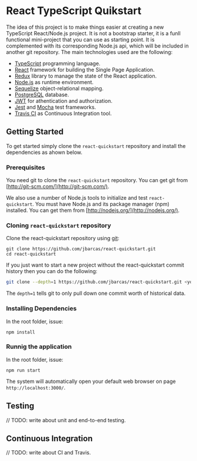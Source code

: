 # React TypeScript Quikstart

The idea of this project is to make things easier at creating a new TypeScript React/Node.js project. It is not a bootstrap starter, it is a funll functional mini-project that you can use as starting point. It is complemented with its corresponding Node.js api, which will be included in another git repository. The main technologies used are the following:

- [TypeScript][typescript] programming language.
- [React][react] framework for building the Single Page Application.
- [Redux][redux] library to manage the state of the React application.
- [Node.js][nodejs] as runtime environment.
- [Sequelize][sequelize] object-relational mapping.
- [PostgreSQL][postgresql] database.
- [JWT][jwt] for athentication and authorization.
- [Jest][jest] and [Mocha][mocha] test frameworks.
- [Travis CI][travis] as Continuous Integration tool.

## Getting Started

To get started simply clone the `react-quickstart` repository and install the dependencies as ahown below.

### Prerequisites

You need git to clone the `react-quickstart` repository. You can get git from
[http://git-scm.com/](http://git-scm.com/).

We also use a number of Node.js tools to initialize and test `react-quickstart`. You must have Node.js and its package manager (npm) installed. You can get them from [http://nodejs.org/](http://nodejs.org/).

### Cloning `react-quickstart` repository

Clone the react-quickstart repository using [git](git):

```
git clone https://github.com/jbarcas/react-quickstart.git
cd react-quickstart
```

If you just want to start a new project without the react-quickstart commit history then you can do the following:

```bash
git clone --depth=1 https://github.com/jbarcas/react-quickstart.git <your-project-name>
```

The `depth=1` tells git to only pull down one commit worth of historical data.

### Installing Dependencies

In the root folder, issue:

```
npm install
```

### Runnig the application

In the root folder, issue:

```
npm run start
```

The system will automatically open your default web browser on page `http://localhost:3000/`.

## Testing

// TODO: write about unit and end-to-end testing.

## Continuous Integration

// TODO: write about CI and Travis.

[typescript]: https://www.typescriptlang.org/
[react]: https://reactjs.org/
[redux]: https://redux.js.org/
[nodejs]: https://nodejs.org/
[sequelize]: http://docs.sequelizejs.com/
[jwt]: https://jwt.io/
[jest]: https://jestjs.io/
[mocha]: https://mochajs.org/
[postgresql]: https://www.postgresql.org/
[travis]: https://travis-ci.org/
[author]: mailto:jesus.barros.castro@gmail.com
